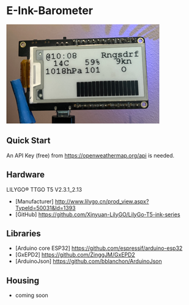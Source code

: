 # E-Ink-Barometer

  ![Image](image.png)


## Quick Start

An API Key (free) from <https://openweathermap.org/api> is needed.

## Hardware

LILYGO® TTGO T5 V2.3.1_2.13
* [Manufacturer] <http://www.lilygo.cn/prod_view.aspx?TypeId=50031&Id=1393>
* [GitHub] <https://github.com/Xinyuan-LilyGO/LilyGo-T5-ink-series>

## Libraries

* [Arduino core ESP32] <https://github.com/espressif/arduino-esp32>
* [GxEPD2] <https://github.com/ZinggJM/GxEPD2>
* [ArduinoJson] <https://github.com/bblanchon/ArduinoJson>

## Housing

* coming soon
